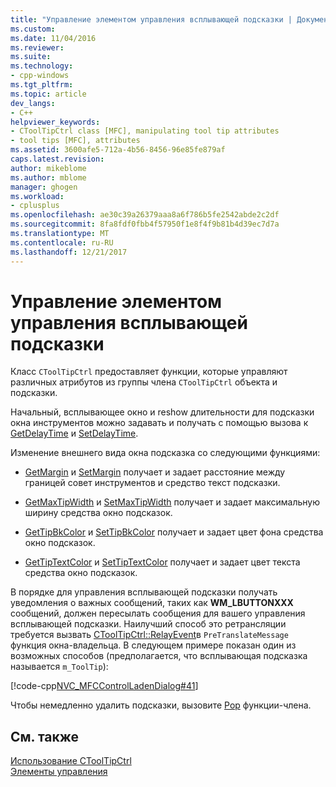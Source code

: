 ```yaml
---
title: "Управление элементом управления всплывающей подсказки | Документы Microsoft"
ms.custom: 
ms.date: 11/04/2016
ms.reviewer: 
ms.suite: 
ms.technology:
- cpp-windows
ms.tgt_pltfrm: 
ms.topic: article
dev_langs:
- C++
helpviewer_keywords:
- CToolTipCtrl class [MFC], manipulating tool tip attributes
- tool tips [MFC], attributes
ms.assetid: 3600afe5-712a-4b56-8456-96e85fe879af
caps.latest.revision: 
author: mikeblome
ms.author: mblome
manager: ghogen
ms.workload:
- cplusplus
ms.openlocfilehash: ae30c39a26379aaa8a6f786b5fe2542abde2c2df
ms.sourcegitcommit: 8fa8fdf0fbb4f57950f1e8f4f9b81b4d39ec7d7a
ms.translationtype: MT
ms.contentlocale: ru-RU
ms.lasthandoff: 12/21/2017
---
```

# <a name="manipulating-the-tool-tip-control"></a>Управление элементом управления всплывающей подсказки
Класс `CToolTipCtrl` предоставляет функции, которые управляют различных атрибутов из группы члена `CToolTipCtrl` объекта и подсказки.  
  
 Начальный, всплывающее окно и reshow длительности для подсказки окна инструментов можно задавать и получать с помощью вызова к [GetDelayTime](../mfc/reference/ctooltipctrl-class.md#getdelaytime) и [SetDelayTime](../mfc/reference/ctooltipctrl-class.md#setdelaytime).  
  
 Изменение внешнего вида окна подсказка со следующими функциями:  
  
-   [GetMargin](../mfc/reference/ctooltipctrl-class.md#getmargin) и [SetMargin](../mfc/reference/ctooltipctrl-class.md#setmargin) получает и задает расстояние между границей совет инструментов и средство текст подсказки.  
  
-   [GetMaxTipWidth](../mfc/reference/ctooltipctrl-class.md#getmaxtipwidth) и [SetMaxTipWidth](../mfc/reference/ctooltipctrl-class.md#setmaxtipwidth) получает и задает максимальную ширину средства окно подсказок.  
  
-   [GetTipBkColor](../mfc/reference/ctooltipctrl-class.md#gettipbkcolor) и [SetTipBkColor](../mfc/reference/ctooltipctrl-class.md#settipbkcolor) получает и задает цвет фона средства окно подсказок.  
  
-   [GetTipTextColor](../mfc/reference/ctooltipctrl-class.md#gettiptextcolor) и [SetTipTextColor](../mfc/reference/ctooltipctrl-class.md#settiptextcolor) получает и задает цвет текста средства окно подсказок.  
  
 В порядке для управления всплывающей подсказки получать уведомления о важных сообщений, таких как **WM_LBUTTONXXX** сообщений, должен пересылать сообщения для вашего управления всплывающей подсказки. Наилучший способ это ретрансляции требуется вызвать [CToolTipCtrl::RelayEvent](../mfc/reference/ctooltipctrl-class.md#relayevent)в `PreTranslateMessage` функция окна-владельца. В следующем примере показан один из возможных способов (предполагается, что всплывающая подсказка называется `m_ToolTip`):  
  
 [!code-cpp[NVC_MFCControlLadenDialog#41](../mfc/codesnippet/cpp/manipulating-the-tool-tip-control_1.cpp)]  
  
 Чтобы немедленно удалить подсказки, вызовите [Pop](../mfc/reference/ctooltipctrl-class.md#pop) функции-члена.  
  
## <a name="see-also"></a>См. также  
 [Использование CToolTipCtrl](../mfc/using-ctooltipctrl.md)   
 [Элементы управления](../mfc/controls-mfc.md)

